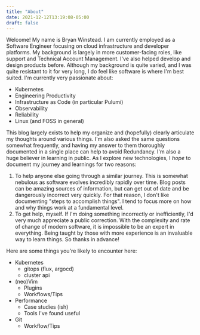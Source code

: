 ```yaml
---
title: "About"
date: 2021-12-12T13:19:08-05:00
draft: false
---
```


Welcome! My name is Bryan Winstead. I am currently employed as a Software
Engineer focusing on cloud infrastructure and developer platforms. My background
is largely in more customer-facing roles, like support and Technical Account
Management. I've also helped develop and design products before. Although my
background is quite varied, and I was quite resistant to it for very long, I do
feel like software is where I'm best suited. I'm currently very passionate
about:

* Kubernetes
* Engineering Productivity
* Infrastructure as Code (in particular Pulumi)
* Observability
* Reliability
* Linux (and FOSS in general)

This blog largely exists to help my organize and (hopefully) clearly articulate
my thoughts around various things. I'm also asked the same questions somewhat
frequently, and having my answer to them thoroughly documented in a single place
can help to avoid Redundancy. I'm also a huge believer in learning in public.
As I explore new technologies, I _hope_ to document my journey and learnings for
two reasons:

1. To help anyone else going through a similar journey. This is somewhat
   nebulous as software evolves incredibly rapidly over time. Blog posts can be
   amazing sources of information, but can get out of date and be dangerously
   incorrect very quickly. For that reason, I don't like documenting "steps to
   accomplish things". I tend to focus more on how and why things work at a
   fundamental level.
1. To get help, myself. If I'm doing something incorrectly or inefficiently, I'd
   very much appreciate a public correction. With the complexity and rate of
   change of modern software, it is impossible to be an expert in everything.
   Being taught by those with more experience is an invaluable way to learn
   things. So thanks in advance!

Here are some things you're likely to encounter here:

* Kubernetes
  * gitops (flux, argocd)
  * cluster api
* (neo)Vim
  * Plugins
  * Workflows/Tips
* Performance
  * Case studies (ish)
  * Tools I've found useful
* Git
  * Workflow/Tips
